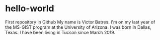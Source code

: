 # hello-world
First repository in Github
My name is Victor Batres.
I'm on my last year of the MS-GIST program at the University of Arizona.
I was born in Dallas, Texas.
I have been living in Tucson since March 2019.
